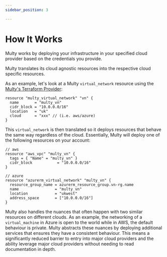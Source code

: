 ```yaml
---
sidebar_position: 3

---
```


# How It Works

Multy works by deploying your infrastructure in your specified cloud provider based on the credentials you provide.

Multy translates its cloud agnostic resources into the respective cloud specific resources. 

As an example, let's look at a Multy `virtual_network` resource using the [Multy's Terraform Provider](https://registry.terraform.io/providers/multycloud/multy/latest/docs):

```hcl
resource "multy_virtual_network" "vn" {
  name       = "multy_vn"
  cidr_block = "10.0.0.0/16"
  location   = "uk"
  cloud      = "xxx" // (i.e. aws/azure)
}
```

This `virtual_network` is then translated so it deploys resources that behave the same way regardless of the cloud. Essentially, Multy will deploy one of the following resources on your account:

```hcl
// aws
resource "aws_vpc" "multy_vn" {
  tags = { "Name" = "multy_vn" }
  cidr_block           = "10.0.0.0/16"
}

// azure
resource "azurerm_virtual_network" "multy_vn" {
  resource_group_name = azurerm_resource_group.vn-rg.name
  name                = "multy_vn"
  location            = "ukwest"
  address_space       = ["10.0.0.0/16"]
}
```

Multy also handles the nuances that often happen with two similar resources on different clouds. As an example, the networking of a `virtual_machine` in Azure is open to the world while in AWS, the default behaviour is private. Multy abstracts these nuances by deploying additional services that ensures they have a consistent behaviour. This means a significantly reduced barrier to entry into major cloud providers and the ability leverage major cloud providers without needing to read documentation in depth. 